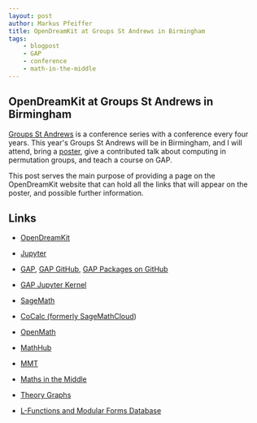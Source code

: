 ```yaml
---
layout: post
author: Markus Pfeiffer
title: OpenDreamKit at Groups St Andrews in Birmingham
tags:
    - blogpost
    - GAP
    - conference 
    - math-in-the-middle
---
```


## OpenDreamKit at Groups St Andrews in Birmingham ##

[Groups St Andrews](http://www.groupsstandrews.org/) is a conference series with
a conference every four years. This year's Groups St Andrews will be in
Birmingham, and I will attend, bring
a [poster](/public/groups-st-andrews-2017.pdf), give a contributed talk
about computing in permutation groups, and teach a course on GAP.

This post serves the main purpose of providing a page on the OpenDreamKit website
that can hold all the links that will appear on the poster, and possible further
information.


## Links ##

 * [OpenDreamKit](http://opendreamkit.org)

 * [Jupyter](https://jupyter.org)

 * [GAP](http://www.gap-system.org), [GAP GitHub](https://github.com/gap-system), [GAP Packages on GitHub](https://github.com/gap-packages/)
 * [GAP Jupyter Kernel](https://github.com/gap-packages/jupyter-kernel-gap)

 * [SageMath](https://sagemath.org)
 * [CoCalc (formerly SageMathCloud](https://cocalc.com))

 * [OpenMath](https://openmath.github.io)
 * [MathHub](https://mathhub.info)
 * [MMT](https://uniformal.github.io)
 * [Maths in the Middle](https://mathhub.info/MitM)
 * [Theory Graphs](https://mathhub.info/mh/mmt/graphs/tgview.html) 

 * [L-Functions and Modular Forms Database](https://lmfdb.org)
